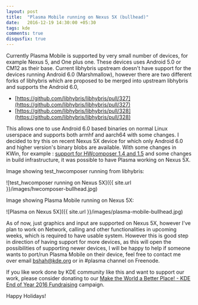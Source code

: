 ```yaml
---
layout: post
title:  "Plasma Mobile running on Nexus 5X (bullhead)"
date:   2016-12-19 14:30:00 +05:30
tags: kde
comments: true
disqusfix: true
---
```


Currently Plasma Mobile is supported by very small number of devices, for example Nexus 5, and One plus one. These devices uses Android 5.0 or CM12 as their base. Current libhybris upstream doesn't have support for the devices running Android 6.0 (Marshmallow), however there are two different forks of libhybris which are proposed to be merged into upstream libhybris and supports the Android 6.0,

- [https://github.com/libhybris/libhybris/pull/327](https://github.com/libhybris/libhybris/pull/327)
- [https://github.com/libhybris/libhybris/pull/328](https://github.com/libhybris/libhybris/pull/328)

This allows one to use Android 6.0 based binaries on normal Linux userspace and supports both armhf and aarch64 with some changes. I decided to try this on recent Nexus 5X device for which only Android 6.0 and higher version's binary blobs are available. With some changes in KWin, for example : [support for HWcomposer 1.4 and 1.5](https://phabricator.kde.org/D3686) and some changes in build infrastructure, it was possible to have Plasma working on Nexus 5X.

Image showing test_hwcomposer running from libhybris:

![test_hwcomposer running on Nexus 5X]({{ site.url }}/images/hwcomposer-bullhead.jpg)

Image showing Plasma Mobile running on Nexus 5X:

![Plasma on Nexus 5X]({{ site.url }}/images/plasma-mobile-bullhead.jpg)

As of now, just graphics and input are supported on Nexus 5X, however I've plan to work on Network, calling and other functionalities in upcoming weeks, which is required to have usable system. However this is good step in direction of having support for more devices, as this will open the possibilities of supporting newer devices, I will be happy to help if someone wants to port/run Plasma Mobile on their device, feel free to contact me over email bshah@kde.org or in #plasma channel on Freenode.

If you like work done by KDE community like this and want to support our work, please consider donating to our [Make the World a Better Place! - KDE End of Year 2016 Fundraising](https://www.kde.org/fundraisers/yearend2016/) campaign.

Happy Holidays!
